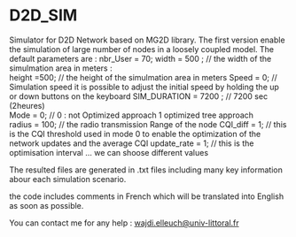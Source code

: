 # D2D_SIM
Simulator for D2D Network based on MG2D library. The first version enable the simulation of large number of nodes in a loosely coupled model.
The default parameters are :
nbr_User = 70;
width = 500 ; // the width of the simulmation area in meters :   
height =500; //  the height of the simulmation area in meters 
Speed = 0;  // Simulation speed  it is possible to adjust the initial speed by holding the up or down buttons on the keyboard 
SIM_DURATION = 7200 ; // 7200 sec (2heures)  
Mode = 0;  //  0 : not Optimized approach   1 optimized tree approach	
radius  = 100; // the radio transmission Range of the node 
CQI_diff = 1; // this is the CQI threshold used in mode 0 to enable the optimization of the network updates and the average CQI 
update_rate = 1; //  this is the optimisation interval ... we can shoose different values

The resulted files are generated in .txt files including many key information abour each simulation scenario. 

the code includes comments in French which will be translated into English as soon as possible.

You can contact me for any help : wajdi.elleuch@univ-littoral.fr 


